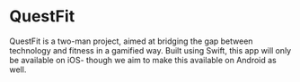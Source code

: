 # QuestFit
QuestFit is a two-man project, aimed at bridging the gap between technology and fitness in a gamified way. Built using Swift, this app will only be available on iOS- though we aim to make this available on Android as well. 
